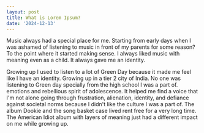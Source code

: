 ```yaml
---
layout: post
title: What is Lorem Ipsum?
date: '2024-12-13'
---
```


Music always had a special place for me. Starting from early days when I was ashamed of listening to music in front of my parents for some reason? To the point where it started making sense. I always liked music with meaning even as a child. It always gave me an identity.



Growing up I used to listen to a lot of Green Day because it made me feel like I have an identity. Growing up in a tier 2 city of India. No one was listening to Green day specially from the high school I was a part of. emotions and rebellious spirit of adolescence. It helped me find a voice that I'm not alone going through frustration, alienation, identity, and defiance against societal norms because I didn't like the culture I was a part of. The album Dookie and the song basket case lived rent free for a very long time. The American Idiot album with layers of meaning just had a different impact on me while growing up.